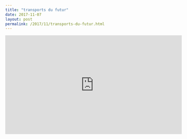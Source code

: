 ```yaml
---
title: "transports du futur"
date: 2017-11-07
layout: post
permalink: /2017/11/transports-du-futur.html
---
```


<iframe width="560" height="315" src="https://www.youtube.com/embed/1g-sidCQdQw" frameborder="0" allowfullscreen></iframe>
